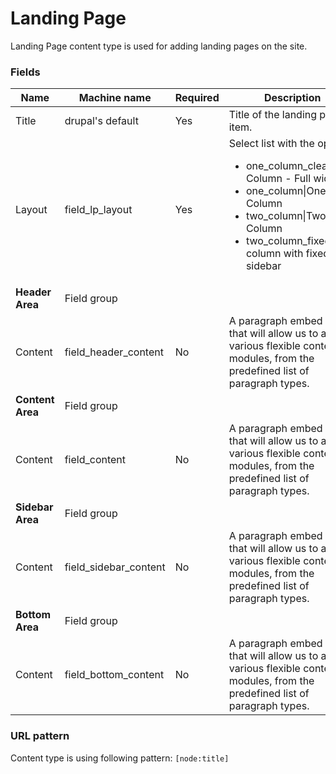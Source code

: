 # Landing Page
Landing Page content type is used for adding landing pages on the site.

### Fields
| Name  | Machine name | Required | Description |
| ------------- | ------------- | ------------- | ------------- |
| Title  | drupal's default  | Yes | Title of the landing page item. |
| Layout | field\_lp_layout  | Yes | Select list with the options: <ul><li>one\_column\_clean\|One Column - Full width</li><li>one\_column\|One Column</li><li>two\_column\|Two Column</li><li>two\_column\_fixed\|Two column with fixed sidebar</li></ul> |
| **Header Area** | Field group |||
| Content | field\_header_content | No | A paragraph embed field that will allow us to add various flexible content modules, from the predefined list of paragraph types. |
| **Content Area** | Field group |||
| Content | field_content | No | A paragraph embed field that will allow us to add various flexible content modules, from the predefined list of paragraph types. |
| **Sidebar Area** | Field group |||
| Content | field\_sidebar_content | No | A paragraph embed field that will allow us to add various flexible content modules, from the predefined list of paragraph types. |
| **Bottom Area** | Field group|||
| Content | field\_bottom_content | No | A paragraph embed field that will allow us to add various flexible content modules, from the predefined list of paragraph types. |

### URL pattern

Content type is using following pattern:
`[node:title]`
